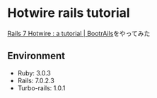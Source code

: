 # Hotwire rails tutorial

[Rails 7 Hotwire : a tutorial \| BootrAils](https://www.bootrails.com/blog/rails-7-hotwire-a-tutorial/)をやってみた

## Environment

- Ruby: 3.0.3
- Rails: 7.0.2.3
- Turbo-rails: 1.0.1
